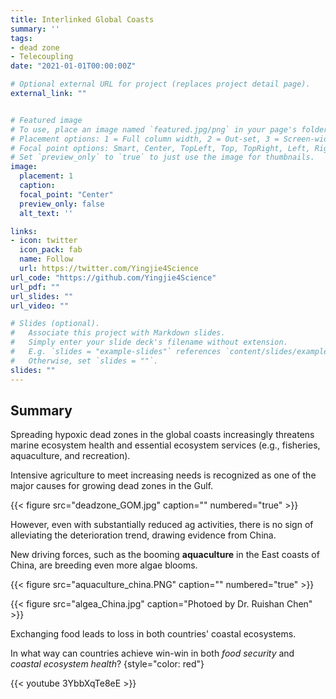 ```yaml
---
title: Interlinked Global Coasts
summary: ''
tags:
- dead zone
- Telecoupling
date: "2021-01-01T00:00:00Z"

# Optional external URL for project (replaces project detail page).
external_link: ""


# Featured image
# To use, place an image named `featured.jpg/png` in your page's folder.
# Placement options: 1 = Full column width, 2 = Out-set, 3 = Screen-width
# Focal point options: Smart, Center, TopLeft, Top, TopRight, Left, Right, BottomLeft, Bottom, BottomRight
# Set `preview_only` to `true` to just use the image for thumbnails.
image:
  placement: 1
  caption:
  focal_point: "Center"
  preview_only: false
  alt_text: ''

links:
- icon: twitter
  icon_pack: fab
  name: Follow
  url: https://twitter.com/Yingjie4Science
url_code: "https://github.com/Yingjie4Science"
url_pdf: ""
url_slides: ""
url_video: ""

# Slides (optional).
#   Associate this project with Markdown slides.
#   Simply enter your slide deck's filename without extension.
#   E.g. `slides = "example-slides"` references `content/slides/example-slides.md`.
#   Otherwise, set `slides = ""`.
slides: ""
---
```


## Summary

  Spreading hypoxic dead zones in the global coasts increasingly threatens marine ecosystem health and essential ecosystem services (e.g., fisheries, aquaculture, and recreation). 
  
  Intensive agriculture to meet increasing needs is recognized as one of the major causes for growing dead zones in the Gulf. 

{{< figure src="deadzone_GOM.jpg" caption="" numbered="true" >}}


  However, even with substantially reduced ag activities, there is no sign of alleviating the deterioration trend, drawing evidence from China. 
  
  New driving forces, such as the booming **aquaculture** in the East coasts of China, are breeding even more algae blooms. 

{{< figure src="aquaculture_china.PNG" caption="" numbered="true" >}}

{{< figure src="algea_China.jpg" caption="Photoed by Dr. Ruishan Chen" >}}


  Exchanging food leads to loss in both countries' coastal ecosystems.
  
  In what way can countries achieve win-win in both *food security* and *coastal ecosystem health*?
  {style="color: red"}
  
  
{{< youtube 3YbbXqTe8eE >}}



